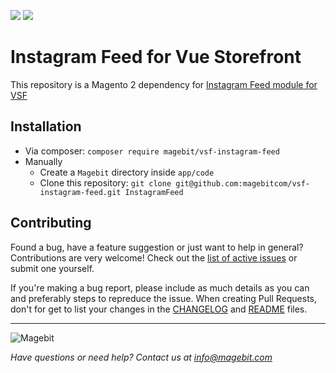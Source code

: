 <p align="left">
    <a href="https://github.com/magebitcom/vsf-instagram-feed"><img src="https://img.shields.io/github/v/tag/magebitcom/vsf-instagram-feed" /></a>
    <a href="https://packagist.org/packages/magebit/vsf-instagram-feed"><img src="https://img.shields.io/packagist/v/magebit/vsf-instagram-feed" /></a>
</p>

# Instagram Feed for Vue Storefront
This repository is a Magento 2 dependency for [Instagram Feed module for VSF](https://github.com/magebitcom/vsf-instagram-feed)

## Installation

- Via composer: `composer require magebit/vsf-instagram-feed`
- Manually
    - Create a `Magebit` directory inside `app/code`
    - Clone this repository: `git clone git@github.com:magebitcom/vsf-instagram-feed.git InstagramFeed`

## Contributing
Found a bug, have a feature suggestion or just want to help in general?
Contributions are very welcome! Check out the [list of active issues](https://github.com/magebitcom/vsf-aheadworks-blog-indexer/issues) or submit one yourself.

If you're making a bug report, please include as much details as you can and preferably steps to repreduce the issue.
When creating Pull Requests, don't for get to list your changes in the [CHANGELOG](/CHANGELOG.md) and [README](/README.md) files.

---

![Magebit](https://magebit.com/img/magebit-logo-2x.png)

*Have questions or need help? Contact us at info@magebit.com*


